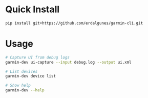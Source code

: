 # Quick Install

```bash
pip install git+https://github.com/erdalgunes/garmin-cli.git
```

# Usage

```bash
# Capture UI from debug logs
garmin-dev ui-capture --input debug.log --output ui.xml

# List devices
garmin-dev device list

# Show help
garmin-dev --help
```

